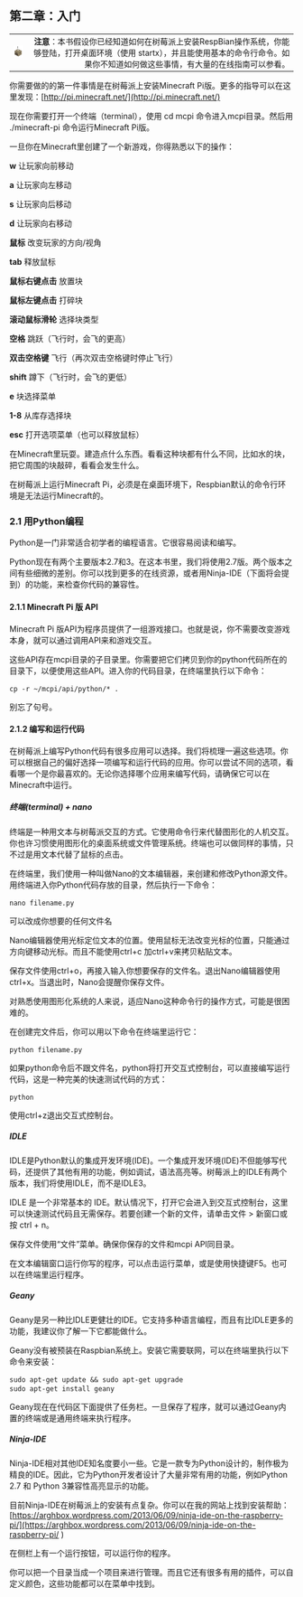 ## 第二章：入门




|   |  |
| ---------- | ----------: |
| ![Alert](https://raw.githubusercontent.com/xiaojike/minecraft-pi-book-zh/master/section1/alert.png)     |  **注意**：本书假设你已经知道如何在树莓派上安装RespBian操作系统，你能够登陆，打开桌面环境（使用 startx），并且能使用基本的命令行命令。如果你不知道如何做这些事情，有大量的在线指南可以参看。     |

你需要做的的第一件事情是在树莓派上安装Minecraft Pi版。更多的指导可以在这里发现：[http://pi.minecraft.net/](http://pi.minecraft.net/)

现在你需要打开一个终端（terminal），使用 cd mcpi 命令进入mcpi目录。然后用 ./minecraft-pi 命令运行Minecraft Pi版。

一旦你在Minecraft里创建了一个新游戏，你得熟悉以下的操作：

**w** 让玩家向前移动

**a** 让玩家向左移动

**s** 让玩家向后移动

**d** 让玩家向右移动

**鼠标** 改变玩家的方向/视角

**tab** 释放鼠标

**鼠标右键点击** 放置块

**鼠标左键点击** 打碎块

**滚动鼠标滑轮** 选择块类型

**空格** 跳跃（飞行时，会飞的更高）

**双击空格键** 飞行（再次双击空格键时停止飞行）

**shift** 蹲下（飞行时，会飞的更低）

**e** 块选择菜单

**1-8** 从库存选择块

**esc** 打开选项菜单（也可以释放鼠标）

在Minecraft里玩耍。建造点什么东西。看看这种块都有什么不同，比如水的块，把它周围的块敲碎，看看会发生什么。

在树莓派上运行Minecraft Pi，必须是在桌面环境下，Respbian默认的命令行环境是无法运行Minecraft的。

### 2.1  用Python编程

Python是一门非常适合初学者的编程语言。它很容易阅读和编写。

Python现在有两个主要版本2.7和3。在这本书里，我们将使用2.7版。两个版本之间有些细微的差别。你可以找到更多的在线资源，或者用Ninja-IDE（下面将会提到）的功能，来检查你代码的兼容性。

#### 2.1.1	Minecraft Pi 版 API

Minecraft Pi 版API为程序员提供了一组游戏接口。也就是说，你不需要改变游戏本身，就可以通过调用API来和游戏交互。

这些API存在mcpi目录的子目录里。你需要把它们拷贝到你的python代码所在的目录下，以便使用这些API。进入你的代码目录，在终端里执行以下命令：

	cp -r ~/mcpi/api/python/* .
	
别忘了句号。

#### 2.1.2	编写和运行代码

在树莓派上编写Python代码有很多应用可以选择。我们将梳理一遍这些选项。你可以根据自己的偏好选择一项编写和运行代码的应用。你可以尝试不同的选项，看看哪一个是你最喜欢的。无论你选择哪个应用来编写代码，请确保它可以在Minecraft中运行。

##### 终端(terminal) + nano

终端是一种用文本与树莓派交互的方式。它使用命令行来代替图形化的人机交互。你也许习惯使用图形化的桌面系统或文件管理系统。终端也可以做同样的事情，只不过是用文本代替了鼠标的点击。

在终端里，我们使用一种叫做Nano的文本编辑器，来创建和修改Python源文件。用终端进入你Python代码存放的目录，然后执行一下命令：

	nano filename.py
	
可以改成你想要的任何文件名

Nano编辑器使用光标定位文本的位置。使用鼠标无法改变光标的位置，只能通过方向键移动光标。而且不能使用ctrl+c 加ctrl+v来拷贝粘贴文本。

保存文件使用ctrl+o，再接入输入你想要保存的文件名。退出Nano编辑器使用ctrl+x。当退出时，Nano会提醒你保存文件。

对熟悉使用图形化系统的人来说，适应Nano这种命令行的操作方式，可能是很困难的。

在创建完文件后，你可以用以下命令在终端里运行它：

	python filename.py
	
如果python命令后不跟文件名，python将打开交互式控制台，可以直接编写运行代码，这是一种完美的快速测试代码的方式：

	python

使用ctrl+z退出交互式控制台。

##### IDLE

IDLE是Python默认的集成开发环境(IDE)。一个集成开发环境(IDE)不但能够写代码，还提供了其他有用的功能，例如调试，语法高亮等。树莓派上的IDLE有两个版本，我们将使用IDLE，而不是IDLE3。

IDLE 是一个非常基本的 IDE。默认情况下，打开它会进入到交互式控制台，这里可以快速测试代码且无需保存。若要创建一个新的文件，请单击文件 > 新窗口或按 ctrl + n。

保存文件使用“文件”菜单。确保你保存的文件和mcpi API同目录。

在文本编辑窗口运行你写的程序，可以点击运行菜单，或是使用快捷键F5。也可以在终端里运行程序。

##### Geany

Geany是另一种比IDLE更健壮的IDE。它支持多种语言编程，而且有比IDLE更多的功能，我建议你了解一下它都能做什么。

Geany没有被预装在Raspbian系统上。安装它需要联网，可以在终端里执行以下命令来安装：

	sudo apt-get update && sudo apt-get upgrade
	sudo apt-get install geany
	
Geany现在在代码区下面提供了任务栏。一旦保存了程序，就可以通过Geany内置的终端或是通用终端来执行程序。

##### Ninja-IDE

Ninja-IDE相对其他IDE知名度要小一些。它是一款专为Python设计的，制作极为精良的IDE。因此，它为Python开发者设计了大量非常有用的功能，例如Python 2.7 和 Python 3兼容性高亮显示的功能。

目前Ninja-IDE在树莓派上的安装有点复杂。你可以在我的网站上找到安装帮助：[https://arghbox.wordpress.com/2013/06/09/ninja-ide-on-the-raspberry-pi/](https://arghbox.wordpress.com/2013/06/09/ninja-ide-on-the-raspberry-pi/ )

在侧栏上有一个运行按钮，可以运行你的程序。

你可以把一个目录当成一个项目来进行管理。而且它还有很多有用的插件，可以自定义颜色，这些功能都可以在菜单中找到。





		


	





 




